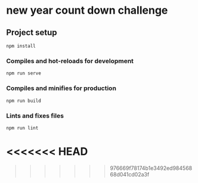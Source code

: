 # new year count down challenge

## Project setup
```
npm install
```

### Compiles and hot-reloads for development
```
npm run serve
``` 

### Compiles and minifies for production
```
npm run build
```

### Lints and fixes files
```
npm run lint
```

<<<<<<< HEAD
=======

>>>>>>> 976669f78174b1e3492ed98456868d041cd02a3f

